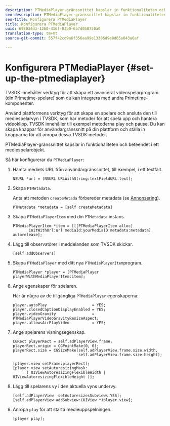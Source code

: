 ```yaml
---
description: PTMediaPlayer-gränssnittet kapslar in funktionaliteten och beteendet i ett mediespelarobjekt.
seo-description: PTMediaPlayer-gränssnittet kapslar in funktionaliteten och beteendet i ett mediespelarobjekt.
seo-title: Konfigurera PTMediaPlayer
title: Konfigurera PTMediaPlayer
uuid: 698034d3-1260-416f-83b0-6b7d058750a0
translation-type: tm+mt
source-git-commit: 557f42cd9a6f356aa99e13386d9e8d65e043a6af

---
```



# Konfigurera PTMediaPlayer {#set-up-the-ptmediaplayer}

TVSDK innehåller verktyg för att skapa ett avancerat videospelarprogram (din Primetime-spelare) som du kan integrera med andra Primetime-komponenter.

Använd plattformens verktyg för att skapa en spelare och ansluta den till mediespelarvyn i TVSDK, som har metoder för att spela upp och hantera videoklipp. TVSDK innehåller till exempel metoderna play och pause. Du kan skapa knappar för användargränssnitt på din plattform och ställa in knapparna för att anropa dessa TVSDK-metoder.

PTMediaPlayer-gränssnittet kapslar in funktionaliteten och beteendet i ett mediespelarobjekt.

Så här konfigurerar du `PTMediaPlayer`:

1. Hämta mediets URL från användargränssnittet, till exempel, i ett textfält.

   ```
   NSURL *url = [NSURL URLWithString:textFieldURL.text];
   ```

1. Skapa `PTMetadata`.

   Anta att metoden `createMetada` förbereder metadata (se [Annonsering](../../ios-3x-advertising/ios-3x-advertising-requirements.md)).

   ```
   PTMetadata *metadata = [self createMetadata]
   ```

1. Skapa `PTMediaPlayerItem` med din `PTMetadata` instans.

   ```
   PTMediaPlayerItem *item = [[[PTMediaPlayerItem alloc] 
          initWithUrl:url mediaId:yourMediaID metadata:metadata] autorelease];
   ```

1. Lägg till observatörer i meddelanden som TVSDK skickar.

   ```
   [self addObservers]
   ```

1. Skapa `PTMediaPlayer` med ditt nya `PTMediaPlayerItem`program.

   ```
   PTMediaPlayer *player = [PTMediaPlayer playerWithMediaPlayerItem:item];
   ```

1. Ange egenskaper för spelaren.

   Här är några av de tillgängliga `PTMediaPlayer` egenskaperna:

   ```
   player.autoPlay                    = YES;  
   player.closedCaptionDisplayEnabled = YES; 
   player.videoGravity                = PTMediaPlayerVideoGravityResizeAspect;  
   player.allowsAirPlayVideo          = YES;
   ```

1. Ange spelarens visningsegenskap.

   ```
   CGRect playerRect = self.adPlayerView.frame;  
   playerRect.origin = CGPointMake(0, 0); 
   playerRect.size = CGSizeMake(self.adPlayerView.frame.size.width,  
                                self.adPlayerView.frame.size.height); 
   
   [player.view setFrame:playerRect]; 
   [player.view setAutoresizingMask:  
         ( UIViewAutoresizingFlexibleWidth | UIViewAutoresizingFlexibleHeight )];
   ```

1. Lägg till spelarens vy i den aktuella vyns undervy.

   ```
   [self.adPlayerView  setAutoresizesSubviews:YES];  
   [self.adPlayerView addSubview:(UIView *)player.view];
   ```

1. Anropa `play` för att starta medieuppspelningen.

   ```
   [player play];
   ```
